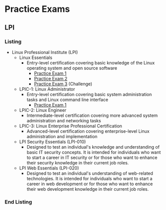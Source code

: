 <link rel="stylesheet" type="text/css" href="../../style.css">

# Practice Exams
## LPI
### Listing 
- Linux Professional Institute (LPI)
  - Linux Essentials
    - Entry-level certification covering basic knowledge of the Linux operating system and open source software
      - [Practice Exam 1](lpi-e/exam1.md)
      - [Practice Exam 2](lpi-e/exam2.md)
      - [Practice Exam 3](lpi-e/exam3.md) (Challenge)
  - LPIC-1: Linux Administrator
    - Entry-level certification covering basic system administration tasks and Linux command line interface
      - [Practice Exam 1](lpic-1/exam1.md)    
  - LPIC-2: Linux Engineer
    - Intermediate-level certification covering more advanced system administration and networking tasks
  - LPIC-3: Linux Enterprise Professional Certification
    - Advanced-level certification covering enterprise-level Linux administration and implementation
  - LPI Security Essentials (LPI-010)
    - Designed to test an individual's knowledge and understanding of basic IT security concepts. It is intended for individuals who want to start a career in IT security or for those who want to enhance their security knowledge in their current job roles. 
  - LPI Web Essentials (LPI-020)
    - Designed to test an individual's understanding of web-related technologies. It is intended for individuals who want to start a career in web development or for those who want to enhance their web development knowledge in their current job roles.
### End Listing

